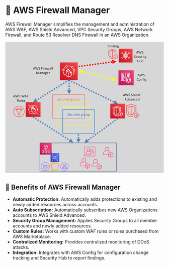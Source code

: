 # 🧠 AWS Firewall Manager

AWS Firewall Manager simplifies the management and administration of AWS WAF, AWS Shield Advanced, VPC Security Groups, AWS Network Firewall, and Route 53 Resolver DNS Firewall in an AWS Organization.

<div align="center">
  <img src="images/aws-firewall-manager.png" alt="AWS Firewall Manager" />
</div>

## 🌟 Benefits of AWS Firewall Manager

- **Automatic Protection:** Automatically adds protections to existing and newly added resources across accounts.
- **Auto Subscription:** Automatically subscribes new AWS Organizations accounts to AWS Shield Advanced.
- **Security Group Management:** Applies Security Groups to all member accounts and newly added resources.
- **Custom Rules:** Works with custom WAF rules or rules purchased from AWS Marketplace.
- **Centralized Monitoring:** Provides centralized monitoring of DDoS attacks.
- **Integration:** Integrates with AWS Config for configuration change tracking and Security Hub to report findings.
